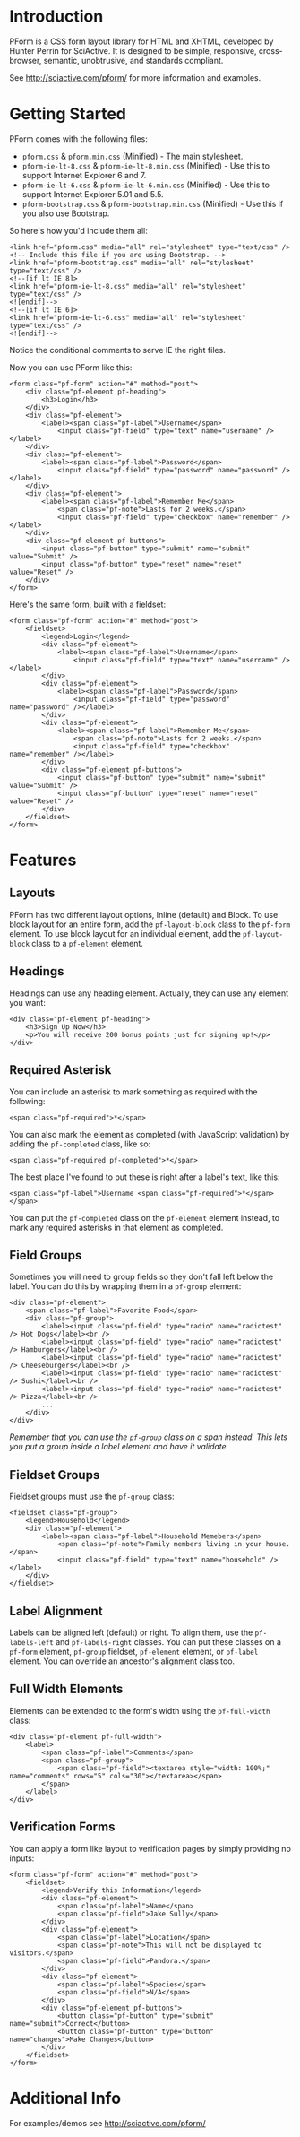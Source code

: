 Introduction
============

PForm is a CSS form layout library for HTML and XHTML, developed by Hunter Perrin for SciActive. It is designed to be simple, responsive, cross-browser, semantic, unobtrusive, and standards compliant.

See http://sciactive.com/pform/ for more information and examples.

Getting Started
===============

PForm comes with the following files:

* `pform.css` & `pform.min.css` (Minified) - The main stylesheet.
* `pform-ie-lt-8.css` & `pform-ie-lt-8.min.css` (Minified) - Use this to support Internet Explorer 6 and 7.
* `pform-ie-lt-6.css` & `pform-ie-lt-6.min.css` (Minified) - Use this to support Internet Explorer 5.01 and 5.5.
* `pform-bootstrap.css` & `pform-bootstrap.min.css` (Minified) - Use this if you also use Bootstrap.

So here's how you'd include them all:

	<link href="pform.css" media="all" rel="stylesheet" type="text/css" />
	<!-- Include this file if you are using Bootstrap. -->
	<link href="pform-bootstrap.css" media="all" rel="stylesheet" type="text/css" />
	<!--[if lt IE 8]>
	<link href="pform-ie-lt-8.css" media="all" rel="stylesheet" type="text/css" />
	<![endif]-->
	<!--[if lt IE 6]>
	<link href="pform-ie-lt-6.css" media="all" rel="stylesheet" type="text/css" />
	<![endif]-->

Notice the conditional comments to serve IE the right files.

Now you can use PForm like this:

	<form class="pf-form" action="#" method="post">
		<div class="pf-element pf-heading">
			<h3>Login</h3>
		</div>
		<div class="pf-element">
			<label><span class="pf-label">Username</span>
				<input class="pf-field" type="text" name="username" /></label>
		</div>
		<div class="pf-element">
			<label><span class="pf-label">Password</span>
				<input class="pf-field" type="password" name="password" /></label>
		</div>
		<div class="pf-element">
			<label><span class="pf-label">Remember Me</span>
				<span class="pf-note">Lasts for 2 weeks.</span>
				<input class="pf-field" type="checkbox" name="remember" /></label>
		</div>
		<div class="pf-element pf-buttons">
			<input class="pf-button" type="submit" name="submit" value="Submit" />
			<input class="pf-button" type="reset" name="reset" value="Reset" />
		</div>
	</form>

Here's the same form, built with a fieldset:

	<form class="pf-form" action="#" method="post">
		<fieldset>
			<legend>Login</legend>
			<div class="pf-element">
				<label><span class="pf-label">Username</span>
					<input class="pf-field" type="text" name="username" /></label>
			</div>
			<div class="pf-element">
				<label><span class="pf-label">Password</span>
					<input class="pf-field" type="password" name="password" /></label>
			</div>
			<div class="pf-element">
				<label><span class="pf-label">Remember Me</span>
					<span class="pf-note">Lasts for 2 weeks.</span>
					<input class="pf-field" type="checkbox" name="remember" /></label>
			</div>
			<div class="pf-element pf-buttons">
				<input class="pf-button" type="submit" name="submit" value="Submit" />
				<input class="pf-button" type="reset" name="reset" value="Reset" />
			</div>
		</fieldset>
	</form>

Features
========

Layouts
-------

PForm has two different layout options, Inline (default) and Block. To use block layout for an entire form, add the `pf-layout-block` class to the `pf-form` element. To use block layout for an individual element, add the `pf-layout-block` class to a `pf-element` element.

Headings
--------

Headings can use any heading element. Actually, they can use any element you want:

	<div class="pf-element pf-heading">
		<h3>Sign Up Now</h3>
		<p>You will receive 200 bonus points just for signing up!</p>
	</div>

Required Asterisk
-----------------

You can include an asterisk to mark something as required with the following:

	<span class="pf-required">*</span>

You can also mark the element as completed (with JavaScript validation) by adding the `pf-completed` class, like so:

	<span class="pf-required pf-completed">*</span>

The best place I've found to put these is right after a label's text, like this:

	<span class="pf-label">Username <span class="pf-required">*</span></span>

You can put the `pf-completed` class on the `pf-element` element instead, to mark any required asterisks in that element as completed.

Field Groups
------------

Sometimes you will need to group fields so they don't fall left below the label. You can do this by wrapping them in a `pf-group` element:

	<div class="pf-element">
		<span class="pf-label">Favorite Food</span>
		<div class="pf-group">
			<label><input class="pf-field" type="radio" name="radiotest" /> Hot Dogs</label><br />
			<label><input class="pf-field" type="radio" name="radiotest" /> Hamburgers</label><br />
			<label><input class="pf-field" type="radio" name="radiotest" /> Cheeseburgers</label><br />
			<label><input class="pf-field" type="radio" name="radiotest" /> Sushi</label><br />
			<label><input class="pf-field" type="radio" name="radiotest" /> Pizza</label><br />
			...
		</div>
	</div>

*Remember that you can use the `pf-group` class on a span instead. This lets you put a group inside a label element and have it validate.*

Fieldset Groups
---------------

Fieldset groups must use the `pf-group` class:

	<fieldset class="pf-group">
		<legend>Household</legend>
		<div class="pf-element">
			<label><span class="pf-label">Household Memebers</span>
				<span class="pf-note">Family members living in your house.</span>
				<input class="pf-field" type="text" name="household" /></label>
		</div>
	</fieldset>

Label Alignment
---------------

Labels can be aligned left (default) or right. To align them, use the `pf-labels-left` and `pf-labels-right` classes. You can put these classes on a `pf-form` element, `pf-group` fieldset, `pf-element` element, or `pf-label` element. You can override an ancestor's alignment class too.

Full Width Elements
-------------------

Elements can be extended to the form's width using the `pf-full-width` class:

	<div class="pf-element pf-full-width">
		<label>
			<span class="pf-label">Comments</span>
			<span class="pf-group">
				<span class="pf-field"><textarea style="width: 100%;" name="comments" rows="5" cols="30"></textarea></span>
			</span>
		</label>
	</div>

Verification Forms
------------------

You can apply a form like layout to verification pages by simply providing no inputs:

	<form class="pf-form" action="#" method="post">
		<fieldset>
			<legend>Verify this Information</legend>
			<div class="pf-element">
				<span class="pf-label">Name</span>
				<span class="pf-field">Jake Sully</span>
			</div>
			<div class="pf-element">
				<span class="pf-label">Location</span>
				<span class="pf-note">This will not be displayed to visitors.</span>
				<span class="pf-field">Pandora.</span>
			</div>
			<div class="pf-element">
				<span class="pf-label">Species</span>
				<span class="pf-field">N/A</span>
			</div>
			<div class="pf-element pf-buttons">
				<button class="pf-button" type="submit" name="submit">Correct</button>
				<button class="pf-button" type="button" name="changes">Make Changes</button>
			</div>
		</fieldset>
	</form>

Additional Info
===============

For examples/demos see http://sciactive.com/pform/